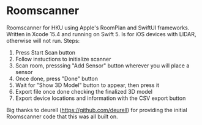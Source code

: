 # Roomscanner
Roomscanner for HKU using Apple's RoomPlan and SwiftUI frameworks.
Written in Xcode 15.4 and running on Swift 5.
Is for iOS devices with LIDAR, otherwise will not run.
Steps:
1. Press Start Scan button
2. Follow instuctions to initialize scanner
3. Scan room, presssing "Add Sensor" button wherever you will place a sensor
4. Once done, press "Done" button
5. Wait for "Show 3D Model" button to appear, then press it
6. Export file once done checking the finalized 3D model
7. Export device locations and information with the CSV export button


Big thanks to deurell (https://github.com/deurell) for providing the initial Roomscanner code that this was all built on.
